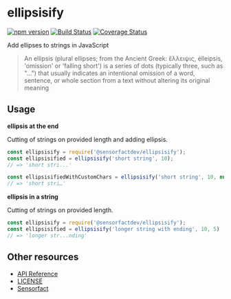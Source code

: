 # ellipsisify
[![npm version](https://badge.fury.io/js/%40sensorfactdev%2Fellipsisify.svg)](https://badge.fury.io/js/%40sensorfactdev%2Fellipsisify)
[![Build Status](https://travis-ci.org/Sensorfactdev/ellipsisify.svg?branch=master)](https://travis-ci.org/Sensorfactdev/ellipsisify)
[![Coverage Status](https://coveralls.io/repos/github/Sensorfactdev/ellipsisify/badge.svg?branch=master)](https://coveralls.io/github/Sensorfactdev/ellipsisify?branch=master)


Add ellipses to strings in JavaScript

> An ellipsis (plural ellipses; from the Ancient Greek: ἔλλειψις, élleipsis, 'omission' or 'falling short') is a series of dots (typically three, such as "…") that usually indicates an intentional omission of a word, sentence, or whole section from a text without altering its original meaning

## Usage

**ellipsis at the end**

Cutting of strings on provided length and adding ellipsis.

```javascript
const ellipsisify = require('@sensorfactdev/ellipsisify');
const ellipsisified = ellipsisify('short string', 10);
// => 'short stri...'

const ellipsisifiedWithCustomChars = ellipsisify('short string', 10, null, '…');
// => 'short stri…'
```

**ellipsis in a string**

Cutting of strings on provided length.

```javascript
const ellipsisify = require('@sensorfactdev/ellipsisify');
const ellipsisified = ellipsisify('longer string with ending', 10, 5)
// => 'longer str...nding'
```

## Other resources

- [API Reference](API.md)
- [LICENSE](LICENSE)
- [Sensorfact](https://sensorfact.nl)

